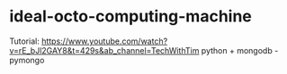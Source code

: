 # ideal-octo-computing-machine
Tutorial: https://www.youtube.com/watch?v=rE_bJl2GAY8&t=429s&ab_channel=TechWithTim
python + mongodb - pymongo
